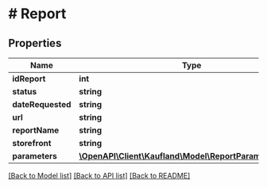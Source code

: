 # # Report

## Properties

Name | Type | Description | Notes
------------ | ------------- | ------------- | -------------
**idReport** | **int** |  |
**status** | **string** |  |
**dateRequested** | **string** |  |
**url** | **string** |  |
**reportName** | **string** |  |
**storefront** | **string** |  |
**parameters** | [**\OpenAPI\Client\Kaufland\Model\ReportParameterValue[]**](ReportParameterValue.md) |  |

[[Back to Model list]](../../README.md#models) [[Back to API list]](../../README.md#endpoints) [[Back to README]](../../README.md)
